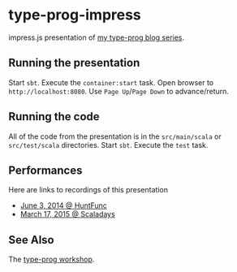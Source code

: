 type-prog-impress
=================

impress.js presentation of [my type-prog blog series](http://proseand.co.nz/tag/type-programming).

## Running the presentation
Start `sbt`.
Execute the `container:start` task.
Open browser to `http://localhost:8080`.
Use `Page Up`/`Page Down` to advance/return.

## Running the code
All of the code from the presentation is in the `src/main/scala` or `src/test/scala` directories.
Start `sbt`.
Execute the `test` task.

## Performances
Here are links to recordings of this presentation

* [June 3, 2014 @ HuntFunc](http://proseand.co.nz/2014/06/03/type-level-programming-the-subspace-of-scala/)
* [March 17, 2015 @ Scaladays](http://event.scaladays.org/scaladays-sanfran-2015#!#schedulePopupExtras-6559)

## See Also
The [type-prog workshop](https://github.com/joescii/type-prog-ws).
